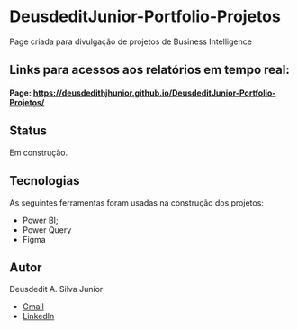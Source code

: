 # DeusdeditJunior-Portfolio-Projetos
 Page criada para divulgação de projetos de Business Intelligence
 
 
## Links para acessos aos relatórios em tempo real:
#### Page: https://deusdedithjhunior.github.io/DeusdeditJunior-Portfolio-Projetos/

## Status
Em construção.

## Tecnologias 
As seguintes ferramentas foram usadas na construção dos projetos:

- Power BI;
- Power Query  
- Figma

## Autor
Deusdedit A. Silva Junior

- [Gmail](mailto:deusdedithjhunior@gmail.com)
- [LinkedIn](https://www.linkedin.com/in/deusdedit-junior/)
